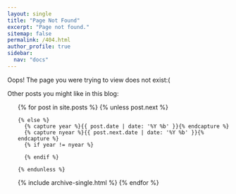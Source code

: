 ```yaml
---
layout: single
title: "Page Not Found"
excerpt: "Page not found."
sitemap: false
permalink: /404.html
author_profile: true
sidebar:
  nav: "docs"
---
```


Oops! The page you were trying to view does not exist:(


Other posts you might like in this blog:



<ul>
  {% for post in site.posts %}
    {% unless post.next %}
     
    {% else %}
      {% capture year %}{{ post.date | date: '%Y %b' }}{% endcapture %}
      {% capture nyear %}{{ post.next.date | date: '%Y %b' }}{% endcapture %}
      {% if year != nyear %}
        
      {% endif %}

    {% endunless %}
   {% include archive-single.html %}
  {% endfor %}
</ul>

